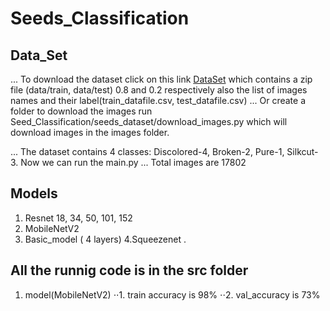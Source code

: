 # Seeds_Classification

## Data_Set
... To download the dataset click on this link [DataSet](https://iiitaphyd-my.sharepoint.com/:u:/g/personal/sandeep_nagar_research_iiit_ac_in/ESRAH-P_QKJEgNZAHP7vc4ABw9CycnUYBokWc9tbscfJzg?e=s6TtT3)
which contains a zip file (data/train, data/test) 0.8 and 0.2 respectively  also the list of images names and their label(train_datafile.csv, test_datafile.csv) 
... Or  create a folder to download the images run Seed_Classification/seeds_dataset/download_images.py which will download images in the images folder.

... The dataset contains 4 classes: Discolored-4, Broken-2, Pure-1, Silkcut-3.
Now we can run the main.py 
... Total images are 17802


## Models
1. Resnet 18, 34, 50, 101, 152
2. MobileNetV2
3. Basic_model ( 4 layers)
4.Squeezenet
.

## All the runnig code is in the src folder
1. model(MobileNetV2)
⋅⋅1. train accuracy is 98%
⋅⋅2. val_accuracy is 73%

